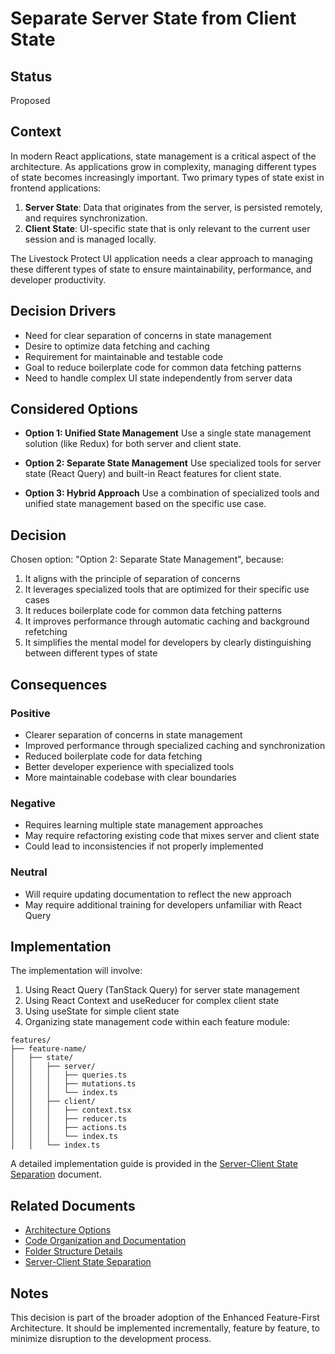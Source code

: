 # Separate Server State from Client State

## Status

Proposed

## Context

In modern React applications, state management is a critical aspect of the architecture. As applications grow in complexity, managing different types of state becomes increasingly important. Two primary types of state exist in frontend applications:

1. **Server State**: Data that originates from the server, is persisted remotely, and requires synchronization.
2. **Client State**: UI-specific state that is only relevant to the current user session and is managed locally.

The Livestock Protect UI application needs a clear approach to managing these different types of state to ensure maintainability, performance, and developer productivity.

## Decision Drivers

* Need for clear separation of concerns in state management
* Desire to optimize data fetching and caching
* Requirement for maintainable and testable code
* Goal to reduce boilerplate code for common data fetching patterns
* Need to handle complex UI state independently from server data

## Considered Options

* **Option 1: Unified State Management**
  Use a single state management solution (like Redux) for both server and client state.

* **Option 2: Separate State Management**
  Use specialized tools for server state (React Query) and built-in React features for client state.

* **Option 3: Hybrid Approach**
  Use a combination of specialized tools and unified state management based on the specific use case.

## Decision

Chosen option: "Option 2: Separate State Management", because:

1. It aligns with the principle of separation of concerns
2. It leverages specialized tools that are optimized for their specific use cases
3. It reduces boilerplate code for common data fetching patterns
4. It improves performance through automatic caching and background refetching
5. It simplifies the mental model for developers by clearly distinguishing between different types of state

## Consequences

### Positive

* Clearer separation of concerns in state management
* Improved performance through specialized caching and synchronization
* Reduced boilerplate code for data fetching
* Better developer experience with specialized tools
* More maintainable codebase with clear boundaries

### Negative

* Requires learning multiple state management approaches
* May require refactoring existing code that mixes server and client state
* Could lead to inconsistencies if not properly implemented

### Neutral

* Will require updating documentation to reflect the new approach
* May require additional training for developers unfamiliar with React Query

## Implementation

The implementation will involve:

1. Using React Query (TanStack Query) for server state management
2. Using React Context and useReducer for complex client state
3. Using useState for simple client state
4. Organizing state management code within each feature module:

```
features/
├── feature-name/
│   ├── state/
│   │   ├── server/
│   │   │   ├── queries.ts
│   │   │   ├── mutations.ts
│   │   │   └── index.ts
│   │   ├── client/
│   │   │   ├── context.tsx
│   │   │   ├── reducer.ts
│   │   │   ├── actions.ts
│   │   │   └── index.ts
│   │   └── index.ts
```

A detailed implementation guide is provided in the [Server-Client State Separation](../server-client-state-separation.md) document.

## Related Documents

* [Architecture Options](../architecture-options.md)
* [Code Organization and Documentation](../code-organization-and-documentation.md)
* [Folder Structure Details](../folder-structure-details.md)
* [Server-Client State Separation](../server-client-state-separation.md)

## Notes

This decision is part of the broader adoption of the Enhanced Feature-First Architecture. It should be implemented incrementally, feature by feature, to minimize disruption to the development process.

